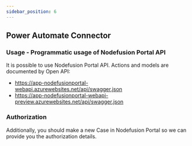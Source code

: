 ```yaml
---
sidebar_position: 6
---
```


## Power Automate Connector

### Usage - Programmatic usage of Nodefusion Portal API
It is possible to use Nodefusion Portal API. 
Actions and models are documented by Open API: 
- https://app-nodefusionportal-webapi.azurewebsites.net/api/swagger.json
- https://app-nodefusionportal-webapi-preview.azurewebsites.net/api/swagger.json

### Authorization
Additionally, you should make a new Case in Nodefusion Portal so we can provide you the authorization details.